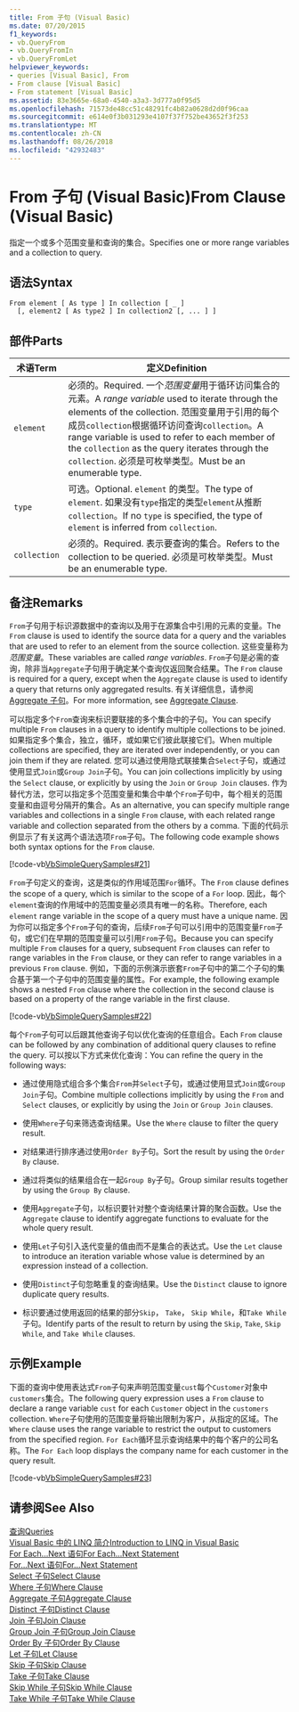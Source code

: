 ```yaml
---
title: From 子句 (Visual Basic)
ms.date: 07/20/2015
f1_keywords:
- vb.QueryFrom
- vb.QueryFromIn
- vb.QueryFromLet
helpviewer_keywords:
- queries [Visual Basic], From
- From clause [Visual Basic]
- From statement [Visual Basic]
ms.assetid: 83e3665e-68a0-4540-a3a3-3d777a0f95d5
ms.openlocfilehash: 71573de48cc51c48291fc4b82a0628d2d0f96caa
ms.sourcegitcommit: e614e0f3b031293e4107f37f752be43652f3f253
ms.translationtype: MT
ms.contentlocale: zh-CN
ms.lasthandoff: 08/26/2018
ms.locfileid: "42932483"
---
```

# <a name="from-clause-visual-basic"></a><span data-ttu-id="8535b-102">From 子句 (Visual Basic)</span><span class="sxs-lookup"><span data-stu-id="8535b-102">From Clause (Visual Basic)</span></span>
<span data-ttu-id="8535b-103">指定一个或多个范围变量和查询的集合。</span><span class="sxs-lookup"><span data-stu-id="8535b-103">Specifies one or more range variables and a collection to query.</span></span>  
  
## <a name="syntax"></a><span data-ttu-id="8535b-104">语法</span><span class="sxs-lookup"><span data-stu-id="8535b-104">Syntax</span></span>  
  
```  
From element [ As type ] In collection [ _ ]  
  [, element2 [ As type2 ] In collection2 [, ... ] ]  
```  
  
## <a name="parts"></a><span data-ttu-id="8535b-105">部件</span><span class="sxs-lookup"><span data-stu-id="8535b-105">Parts</span></span>  
  
|<span data-ttu-id="8535b-106">术语</span><span class="sxs-lookup"><span data-stu-id="8535b-106">Term</span></span>|<span data-ttu-id="8535b-107">定义</span><span class="sxs-lookup"><span data-stu-id="8535b-107">Definition</span></span>|  
|---|---|  
|`element`|<span data-ttu-id="8535b-108">必须的。</span><span class="sxs-lookup"><span data-stu-id="8535b-108">Required.</span></span> <span data-ttu-id="8535b-109">一个*范围变量*用于循环访问集合的元素。</span><span class="sxs-lookup"><span data-stu-id="8535b-109">A *range variable* used to iterate through the elements of the collection.</span></span> <span data-ttu-id="8535b-110">范围变量用于引用的每个成员`collection`根据循环访问查询`collection`。</span><span class="sxs-lookup"><span data-stu-id="8535b-110">A range variable is used to refer to each member of the `collection` as the query iterates through the `collection`.</span></span> <span data-ttu-id="8535b-111">必须是可枚举类型。</span><span class="sxs-lookup"><span data-stu-id="8535b-111">Must be an enumerable type.</span></span>|  
|`type`|<span data-ttu-id="8535b-112">可选。</span><span class="sxs-lookup"><span data-stu-id="8535b-112">Optional.</span></span> <span data-ttu-id="8535b-113">`element` 的类型。</span><span class="sxs-lookup"><span data-stu-id="8535b-113">The type of `element`.</span></span> <span data-ttu-id="8535b-114">如果没有`type`指定的类型`element`从推断`collection`。</span><span class="sxs-lookup"><span data-stu-id="8535b-114">If no `type` is specified, the type of `element` is inferred from `collection`.</span></span>|  
|`collection`|<span data-ttu-id="8535b-115">必须的。</span><span class="sxs-lookup"><span data-stu-id="8535b-115">Required.</span></span> <span data-ttu-id="8535b-116">表示要查询的集合。</span><span class="sxs-lookup"><span data-stu-id="8535b-116">Refers to the collection to be queried.</span></span> <span data-ttu-id="8535b-117">必须是可枚举类型。</span><span class="sxs-lookup"><span data-stu-id="8535b-117">Must be an enumerable type.</span></span>|  
  
## <a name="remarks"></a><span data-ttu-id="8535b-118">备注</span><span class="sxs-lookup"><span data-stu-id="8535b-118">Remarks</span></span>  
 <span data-ttu-id="8535b-119">`From`子句用于标识源数据中的查询以及用于在源集合中引用的元素的变量。</span><span class="sxs-lookup"><span data-stu-id="8535b-119">The `From` clause is used to identify the source data for a query and the variables that are used to refer to an element from the source collection.</span></span> <span data-ttu-id="8535b-120">这些变量称为*范围变量*。</span><span class="sxs-lookup"><span data-stu-id="8535b-120">These variables are called *range variables*.</span></span> <span data-ttu-id="8535b-121">`From`子句是必需的查询，除非当`Aggregate`子句用于确定某个查询仅返回聚合结果。</span><span class="sxs-lookup"><span data-stu-id="8535b-121">The `From` clause is required for a query, except when the `Aggregate` clause is used to identify a query that returns only aggregated results.</span></span> <span data-ttu-id="8535b-122">有关详细信息，请参阅[Aggregate 子句](../../../visual-basic/language-reference/queries/aggregate-clause.md)。</span><span class="sxs-lookup"><span data-stu-id="8535b-122">For more information, see [Aggregate Clause](../../../visual-basic/language-reference/queries/aggregate-clause.md).</span></span>  
  
 <span data-ttu-id="8535b-123">可以指定多个`From`查询来标识要联接的多个集合中的子句。</span><span class="sxs-lookup"><span data-stu-id="8535b-123">You can specify multiple `From` clauses in a query to identify multiple collections to be joined.</span></span> <span data-ttu-id="8535b-124">如果指定多个集合，独立，循环，或如果它们彼此联接它们。</span><span class="sxs-lookup"><span data-stu-id="8535b-124">When multiple collections are specified, they are iterated over independently, or you can join them if they are related.</span></span> <span data-ttu-id="8535b-125">您可以通过使用隐式联接集合`Select`子句，或通过使用显式`Join`或`Group Join`子句。</span><span class="sxs-lookup"><span data-stu-id="8535b-125">You can join collections implicitly by using the `Select` clause, or explicitly by using the `Join` or `Group Join` clauses.</span></span> <span data-ttu-id="8535b-126">作为替代方法，您可以指定多个范围变量和集合中单个`From`子句中，每个相关的范围变量和由逗号分隔开的集合。</span><span class="sxs-lookup"><span data-stu-id="8535b-126">As an alternative, you can specify multiple range variables and collections in a single `From` clause, with each related range variable and collection separated from the others by a comma.</span></span> <span data-ttu-id="8535b-127">下面的代码示例显示了有关这两个语法选项`From`子句。</span><span class="sxs-lookup"><span data-stu-id="8535b-127">The following code example shows both syntax options for the `From` clause.</span></span>  
  
 [!code-vb[VbSimpleQuerySamples#21](../../../visual-basic/language-reference/queries/codesnippet/VisualBasic/from-clause_1.vb)]  
  
 <span data-ttu-id="8535b-128">`From`子句定义的查询，这是类似的作用域范围`For`循环。</span><span class="sxs-lookup"><span data-stu-id="8535b-128">The `From` clause defines the scope of a query, which is similar to the scope of a `For` loop.</span></span> <span data-ttu-id="8535b-129">因此，每个`element`查询的作用域中的范围变量必须具有唯一的名称。</span><span class="sxs-lookup"><span data-stu-id="8535b-129">Therefore, each `element` range variable in the scope of a query must have a unique name.</span></span> <span data-ttu-id="8535b-130">因为你可以指定多个`From`子句的查询，后续`From`子句可以引用中的范围变量`From`子句，或它们在早期的范围变量可以引用`From`子句。</span><span class="sxs-lookup"><span data-stu-id="8535b-130">Because you can specify multiple `From` clauses for a query, subsequent `From` clauses can refer to range variables in the `From` clause, or they can refer to range variables in a previous `From` clause.</span></span> <span data-ttu-id="8535b-131">例如，下面的示例演示嵌套`From`子句中的第二个子句的集合基于第一个子句中的范围变量的属性。</span><span class="sxs-lookup"><span data-stu-id="8535b-131">For example, the following example shows a nested `From` clause where the collection in the second clause is based on a property of the range variable in the first clause.</span></span>  
  
 [!code-vb[VbSimpleQuerySamples#22](../../../visual-basic/language-reference/queries/codesnippet/VisualBasic/from-clause_2.vb)]  
  
 <span data-ttu-id="8535b-132">每个`From`子句可以后跟其他查询子句以优化查询的任意组合。</span><span class="sxs-lookup"><span data-stu-id="8535b-132">Each `From` clause can be followed by any combination of additional query clauses to refine the query.</span></span> <span data-ttu-id="8535b-133">可以按以下方式来优化查询：</span><span class="sxs-lookup"><span data-stu-id="8535b-133">You can refine the query in the following ways:</span></span>  
  
-   <span data-ttu-id="8535b-134">通过使用隐式组合多个集合`From`并`Select`子句，或通过使用显式`Join`或`Group Join`子句。</span><span class="sxs-lookup"><span data-stu-id="8535b-134">Combine multiple collections implicitly by using the `From` and `Select` clauses, or explicitly by using the `Join` or `Group Join` clauses.</span></span>  
  
-   <span data-ttu-id="8535b-135">使用`Where`子句来筛选查询结果。</span><span class="sxs-lookup"><span data-stu-id="8535b-135">Use the `Where` clause to filter the query result.</span></span>  
  
-   <span data-ttu-id="8535b-136">对结果进行排序通过使用`Order By`子句。</span><span class="sxs-lookup"><span data-stu-id="8535b-136">Sort the result by using the `Order By` clause.</span></span>  
  
-   <span data-ttu-id="8535b-137">通过将类似的结果组合在一起`Group By`子句。</span><span class="sxs-lookup"><span data-stu-id="8535b-137">Group similar results together by using the `Group By` clause.</span></span>  
  
-   <span data-ttu-id="8535b-138">使用`Aggregate`子句，以标识要针对整个查询结果计算的聚合函数。</span><span class="sxs-lookup"><span data-stu-id="8535b-138">Use the `Aggregate` clause to identify aggregate functions to evaluate for the whole query result.</span></span>  
  
-   <span data-ttu-id="8535b-139">使用`Let`子句引入迭代变量的值由而不是集合的表达式。</span><span class="sxs-lookup"><span data-stu-id="8535b-139">Use the `Let` clause to introduce an iteration variable whose value is determined by an expression instead of a collection.</span></span>  
  
-   <span data-ttu-id="8535b-140">使用`Distinct`子句忽略重复的查询结果。</span><span class="sxs-lookup"><span data-stu-id="8535b-140">Use the `Distinct` clause to ignore duplicate query results.</span></span>  
  
-   <span data-ttu-id="8535b-141">标识要通过使用返回的结果的部分`Skip`， `Take`， `Skip While`，和`Take While`子句。</span><span class="sxs-lookup"><span data-stu-id="8535b-141">Identify parts of the result to return by using the `Skip`, `Take`, `Skip While`, and `Take While` clauses.</span></span>  
  
## <a name="example"></a><span data-ttu-id="8535b-142">示例</span><span class="sxs-lookup"><span data-stu-id="8535b-142">Example</span></span>  
 <span data-ttu-id="8535b-143">下面的查询中使用表达式`From`子句来声明范围变量`cust`每个`Customer`对象中`customers`集合。</span><span class="sxs-lookup"><span data-stu-id="8535b-143">The following query expression uses a `From` clause to declare a range variable `cust` for each `Customer` object in the `customers` collection.</span></span> <span data-ttu-id="8535b-144">`Where`子句使用的范围变量将输出限制为客户，从指定的区域。</span><span class="sxs-lookup"><span data-stu-id="8535b-144">The `Where` clause uses the range variable to restrict the output to customers from the specified region.</span></span> <span data-ttu-id="8535b-145">`For Each`循环显示查询结果中的每个客户的公司名称。</span><span class="sxs-lookup"><span data-stu-id="8535b-145">The `For Each` loop displays the company name for each customer in the query result.</span></span>  
  
 [!code-vb[VbSimpleQuerySamples#23](../../../visual-basic/language-reference/queries/codesnippet/VisualBasic/from-clause_3.vb)]  
  
## <a name="see-also"></a><span data-ttu-id="8535b-146">请参阅</span><span class="sxs-lookup"><span data-stu-id="8535b-146">See Also</span></span>  
 [<span data-ttu-id="8535b-147">查询</span><span class="sxs-lookup"><span data-stu-id="8535b-147">Queries</span></span>](../../../visual-basic/language-reference/queries/index.md)  
 [<span data-ttu-id="8535b-148">Visual Basic 中的 LINQ 简介</span><span class="sxs-lookup"><span data-stu-id="8535b-148">Introduction to LINQ in Visual Basic</span></span>](../../../visual-basic/programming-guide/language-features/linq/introduction-to-linq.md)  
 [<span data-ttu-id="8535b-149">For Each...Next 语句</span><span class="sxs-lookup"><span data-stu-id="8535b-149">For Each...Next Statement</span></span>](../../../visual-basic/language-reference/statements/for-each-next-statement.md)  
 [<span data-ttu-id="8535b-150">For...Next 语句</span><span class="sxs-lookup"><span data-stu-id="8535b-150">For...Next Statement</span></span>](../../../visual-basic/language-reference/statements/for-next-statement.md)  
 [<span data-ttu-id="8535b-151">Select 子句</span><span class="sxs-lookup"><span data-stu-id="8535b-151">Select Clause</span></span>](../../../visual-basic/language-reference/queries/select-clause.md)  
 [<span data-ttu-id="8535b-152">Where 子句</span><span class="sxs-lookup"><span data-stu-id="8535b-152">Where Clause</span></span>](../../../visual-basic/language-reference/queries/where-clause.md)  
 [<span data-ttu-id="8535b-153">Aggregate 子句</span><span class="sxs-lookup"><span data-stu-id="8535b-153">Aggregate Clause</span></span>](../../../visual-basic/language-reference/queries/aggregate-clause.md)  
 [<span data-ttu-id="8535b-154">Distinct 子句</span><span class="sxs-lookup"><span data-stu-id="8535b-154">Distinct Clause</span></span>](../../../visual-basic/language-reference/queries/distinct-clause.md)  
 [<span data-ttu-id="8535b-155">Join 子句</span><span class="sxs-lookup"><span data-stu-id="8535b-155">Join Clause</span></span>](../../../visual-basic/language-reference/queries/join-clause.md)  
 [<span data-ttu-id="8535b-156">Group Join 子句</span><span class="sxs-lookup"><span data-stu-id="8535b-156">Group Join Clause</span></span>](../../../visual-basic/language-reference/queries/group-join-clause.md)  
 [<span data-ttu-id="8535b-157">Order By 子句</span><span class="sxs-lookup"><span data-stu-id="8535b-157">Order By Clause</span></span>](../../../visual-basic/language-reference/queries/order-by-clause.md)  
 [<span data-ttu-id="8535b-158">Let 子句</span><span class="sxs-lookup"><span data-stu-id="8535b-158">Let Clause</span></span>](../../../visual-basic/language-reference/queries/let-clause.md)  
 [<span data-ttu-id="8535b-159">Skip 子句</span><span class="sxs-lookup"><span data-stu-id="8535b-159">Skip Clause</span></span>](../../../visual-basic/language-reference/queries/skip-clause.md)  
 [<span data-ttu-id="8535b-160">Take 子句</span><span class="sxs-lookup"><span data-stu-id="8535b-160">Take Clause</span></span>](../../../visual-basic/language-reference/queries/take-clause.md)  
 [<span data-ttu-id="8535b-161">Skip While 子句</span><span class="sxs-lookup"><span data-stu-id="8535b-161">Skip While Clause</span></span>](../../../visual-basic/language-reference/queries/skip-while-clause.md)  
 [<span data-ttu-id="8535b-162">Take While 子句</span><span class="sxs-lookup"><span data-stu-id="8535b-162">Take While Clause</span></span>](../../../visual-basic/language-reference/queries/take-while-clause.md)
